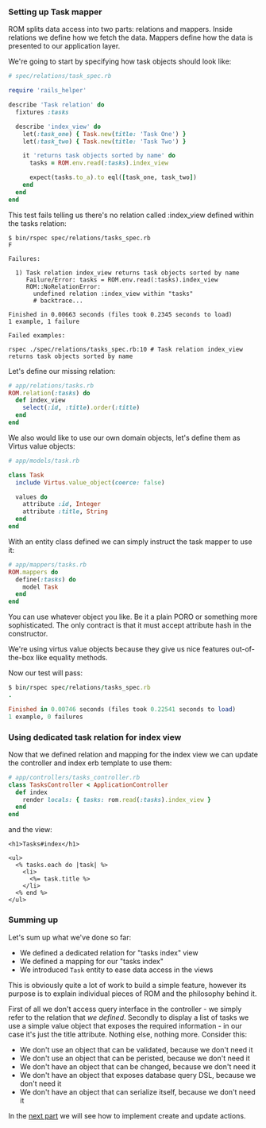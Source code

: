 ### Setting up Task mapper

ROM splits data access into two parts: relations and mappers. Inside relations
we define how we fetch the data. Mappers define how the data is presented to
our application layer.

We're going to start by specifying how task objects should look like:

``` ruby
# spec/relations/task_spec.rb

require 'rails_helper'

describe 'Task relation' do
  fixtures :tasks

  describe 'index_view' do
    let(:task_one) { Task.new(title: 'Task One') }
    let(:task_two) { Task.new(title: 'Task Two') }

    it 'returns task objects sorted by name' do
      tasks = ROM.env.read(:tasks).index_view

      expect(tasks.to_a).to eql([task_one, task_two])
    end
  end
end
```

This test fails telling us there's no relation called :index_view defined within
the tasks relation:

``` shell
$ bin/rspec spec/relations/tasks_spec.rb
F

Failures:

  1) Task relation index_view returns task objects sorted by name
     Failure/Error: tasks = ROM.env.read(:tasks).index_view
     ROM::NoRelationError:
       undefined relation :index_view within "tasks"
       # backtrace...

Finished in 0.00663 seconds (files took 0.2345 seconds to load)
1 example, 1 failure

Failed examples:

rspec ./spec/relations/tasks_spec.rb:10 # Task relation index_view returns task objects sorted by name
```

Let's define our missing relation:

``` ruby
# app/relations/tasks.rb
ROM.relation(:tasks) do
  def index_view
    select(:id, :title).order(:title)
  end
end
```

We also would like to use our own domain objects, let's define them as Virtus
value objects:

``` ruby
# app/models/task.rb

class Task
  include Virtus.value_object(coerce: false)

  values do
    attribute :id, Integer
    attribute :title, String
  end
end
```

With an entity class defined we can simply instruct the task mapper to use it:

``` ruby
# app/mappers/tasks.rb
ROM.mappers do
  define(:tasks) do
    model Task
  end
end
```

You can use whatever object you like. Be it a plain PORO or something more
sophisticated. The only contract is that it must accept attribute hash in the
constructor.

We're using virtus value objects because they give us nice features out-of-the-box
like equality methods.

Now our test will pass:

``` ruby
$ bin/rspec spec/relations/tasks_spec.rb
.

Finished in 0.00746 seconds (files took 0.22541 seconds to load)
1 example, 0 failures
```

### Using dedicated task relation for index view

Now that we defined relation and mapping for the index view we can update the
controller and index erb template to use them:

``` ruby
# app/controllers/tasks_controller.rb
class TasksController < ApplicationController
  def index
    render locals: { tasks: rom.read(:tasks).index_view }
  end
end
```

and the view:

``` erb
<h1>Tasks#index</h1>

<ul>
  <% tasks.each do |task| %>
    <li>
      <%= task.title %>
    </li>
  <% end %>
</ul>
```

### Summing up

Let's sum up what we've done so far:

* We defined a dedicated relation for "tasks index" view
* We defined a mapping for our "tasks index"
* We introduced `Task` entity to ease data access in the views

This is obviously quite a lot of work to build a simple feature, however its
purpose is to explain individual pieces of ROM and the philosophy behind it.

First of all we don't access query interface in the controller - we simply refer
to the relation that *we defined*. Secondly to display a list of tasks we use
a simple value object that exposes the required information - in our case it's
just the title attribute. Nothing else, nothing more. Consider this:

* We don't use an object that can be validated, because we don't need it
* We don't use an object that can be peristed, because we don't need it
* We don't have an object that can be changed, because we don't need it
* We don't have an object that exposes database query DSL, because we don't need it
* We don't have an object that can serialize itself, because we don't need it

In the [next part](/tutorials/rails/managing-tasks) we will see how to implement
create and update actions.
